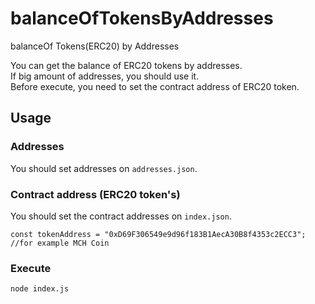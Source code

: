 # balanceOfTokensByAddresses
balanceOf Tokens(ERC20) by Addresses

You can get the balance of ERC20 tokens by addresses.  
If big amount of addresses, you should use it.  
Before execute, you need to set the contract address of ERC20 token.

## Usage

### Addresses
You should set addresses on `addresses.json`.

### Contract address (ERC20 token's)
You should set the contract addresses on `index.json`.
```
const tokenAddress = "0xD69F306549e9d96f183B1AecA30B8f4353c2ECC3"; //for example MCH Coin
```

### Execute
```
node index.js
```

